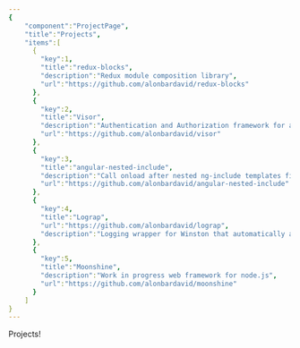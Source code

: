 ```yaml
---
{
    "component":"ProjectPage",
    "title":"Projects",
    "items":[
      {
        "key":1,
        "title":"redux-blocks",
        "description":"Redux module composition library",
        "url":"https://github.com/alonbardavid/redux-blocks"
      },
      {
        "key":2,
        "title":"Visor",
        "description":"Authentication and Authorization framework for angular.js",
        "url":"https://github.com/alonbardavid/visor"
      },
      {
        "key":3,
        "title":"angular-nested-include",
        "description":"Call onload after nested ng-include templates finished compiling",
        "url":"https://github.com/alonbardavid/angular-nested-include"
      },
      {
        "key":4,
        "title":"Lograp",
        "url":"https://github.com/alonbardavid/lograp",
        "description":"Logging wrapper for Winston that automatically adds time and call path"
      },
      {
        "key":5,
        "title":"Moonshine",
        "description":"Work in progress web framework for node.js",
        "url":"https://github.com/alonbardavid/moonshine"
      }
    ]
}
---
```


Projects!